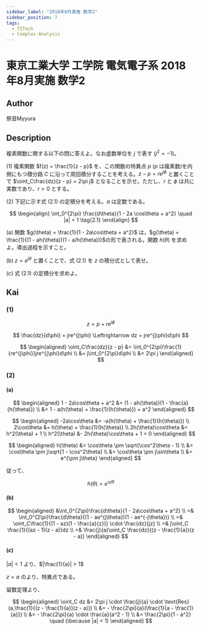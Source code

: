 ```yaml
---
sidebar_label: "2018年8月実施 数学2"
sidebar_position: 7
tags:
  - TITech
  - Complex-Analysis
---
```

# 東京工業大学 工学院 電気電子系 2018年8月実施 数学2

## **Author**
祭音Myyura

## **Description**
複素関数に関する以下の問に答えよ。なお虚数単位を $j$ で表す $(j^2 = -1)$。

(1) 複素関数 $f(z) = \frac{1}{z - p}$ を、この関数の特異点 
$p$ ($p$ は複素数)を内側にもつ積分路 $C$ に沿って周回積分することを考える。$z - p = re^{j\phi}$ と置くことで $\oint_C\frac{dz}{z - p} = 2\pi j$ となることを示せ。ただし、$r$ と $\phi$ は共に実数であり、$r > 0$ とする。

(2) 下記に示す式 $(2.1)$ の定積分を考える。$a$ は定数である。

$$
\begin{align}
\int_0^{2\pi} \frac{d\theta}{1 - 2a \cos\theta + a^2} \quad |a| < 1 \tag{2.1}
\end{align}
$$

(a) 関数 $g(\theta) = \frac{1}{1 - 2a\cos\theta + a^2}$ は，$g(\theta) = \frac{1}{(1 - ah(\theta))(1 - a/h(\theta))}$の形で表される。関数 $h(\theta)$ を求めよ。導出過程を示すこと。

(b) $z = e^{j\theta}$ と置くことで、式 $(2.1)$ を $z$ の積分式として表せ。

($c$) 式 $(2.1)$ の定積分を求めよ。


## **Kai** 
### (1)

$$
z = p + re^{j\phi}
$$

$$
\frac{dz}{d\phi} = jre^{j\phi} \Leftrightarrow dz = jre^{j\phi}d\phi
$$

$$
\begin{aligned}
\oint_C\frac{dz}{z - p} &= \int_0^{2\pi}\frac{1}{re^{j\phi}}jre^{j\phi}d\phi \\
&= j\int_0^{2\pi}d\phi \\
&= 2\pi j
\end{aligned}
$$

### (2)
#### (a)

$$
\begin{aligned}
1 - 2a\cos\theta + a^2 &= (1 - ah(\theta))(1 - \frac{a}{h(\theta)}) \\
&= 1 - a(h(\theta) + \frac{1}{h(\theta)}) + a^2
\end{aligned}
$$

$$
\begin{aligned}
-2a\cos\theta &= -a(h(\theta) + \frac{1}{h(\theta)}) \\
2\cos\theta &= h(\theta) + \frac{1}{h(\theta)} \\
2h(\theta)\cos\theta &= h^2(\theta) + 1 \\
h^2(\theta) &- 2h(\theta)\cos\theta + 1 = 0
\end{aligned}
$$

$$
\begin{aligned}
h(\theta) &= \cos\theta \pm \sqrt{\cos^2\theta - 1} \\
&= \cos\theta \pm j\sqrt{1 - \cos^2\theta} \\
&= \cos\theta \pm j\sin\theta \\
&= e^{\pm j\theta}
\end{aligned}
$$

従って、

$$
h(\theta) = e^{\pm j\theta}
$$

#### (b)

$$
\begin{aligned}
&\int_0^{2\pi}\frac{d\theta}{1 - 2a\cos\theta + a^2} \\
=& \int_0^{2\pi}\frac{d\theta}{(1 - ae^{j\theta})(1 - ae^{-j\theta})} \\
=& \oint_C\frac{1}{(1 - az)(1 - \frac{a}{z})} \cdot \frac{dz}{jz} \\
=& j\oint_C \frac{1}{(az - 1)(z - a)}dz \\
=& \frac{j}{a}\oint_C \frac{dz}{(z - \frac{1}{a})(z - a)}
\end{aligned}
$$

#### ($c$)
$|a| < 1$ より、$|\frac{1}{a}| > 1$

$z = a$ のより、特異点である。

留数定理より、

$$
\begin{aligned}
\oint_C dz &= 2\pi j \cdot \frac{j}{a} \cdot \text{Res}(a,\frac{1}{(z - \frac{1}{a})(z - a)}) \\
&= - \frac{2\pi}{a}(\frac{1}{a - \frac{1}{a}}) \\
&= - \frac{2\pi}{a} \cdot \frac{a}{a^2 - 1} \\
&= \frac{2\pi}{1 - a^2} \quad (\because |a| < 1)
\end{aligned}
$$